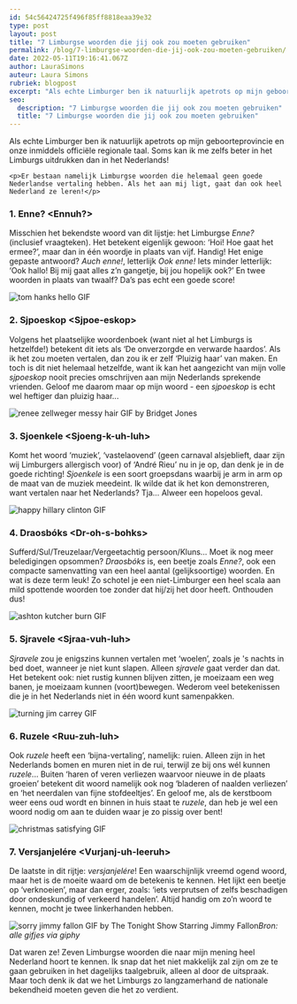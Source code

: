 ```yaml
---
id: 54c56424725f496f85ff8818eaa39e32
type: post
layout: post
title: "7 Limburgse woorden die jij ook zou moeten gebruiken"
permalink: /blog/7-limburgse-woorden-die-jij-ook-zou-moeten-gebruiken/
date: 2022-05-11T19:16:41.067Z
author: LauraSimons
auteur: Laura Simons
rubriek: blogpost
excerpt: "Als echte Limburger ben ik natuurlijk apetrots op mijn geboorteprovincie en onze inmiddels officiële regionale taal. Soms kan ik me zelfs beter in het Limburgs uitdrukken dan in het Nederlands!  "
seo:
  description: "7 Limburgse woorden die jij ook zou moeten gebruiken"
  title: "7 Limburgse woorden die jij ook zou moeten gebruiken"
---
```

Als echte Limburger ben ik natuurlijk apetrots op mijn geboorteprovincie en onze inmiddels officiële regionale taal. Soms kan ik me zelfs beter in het Limburgs uitdrukken dan in het Nederlands!  

    <p>Er bestaan namelijk Limburgse woorden die helemaal geen goede Nederlandse vertaling hebben. Als het aan mij ligt, gaat dan ook heel Nederland ze leren!</p>
<h3>1. Enne? &lt;Ennuh?&gt;</h3>
<p>Misschien het bekendste woord van dit lijstje: het Limburgse <em>Enne?</em> (inclusief vraagteken). Het betekent eigenlijk gewoon: ‘Hoi! Hoe gaat het ermee?’, maar dan in één woordje in plaats van vijf. Handig! Het enige gepaste antwoord? <em>Auch enne!</em>, letterlijk <em>Ook enne!</em> Iets minder letterlijk: ‘Ook hallo! Bij mij gaat alles z’n gangetje, bij jou hopelijk ook?’ En twee woorden in plaats van twaalf? Da’s pas echt een goede score!</p>
<p><img alt="tom hanks hello GIF" src="https://media2.giphy.com/media/xT9IgG50Fb7Mi0prBC/giphy.gif?cid=790b76115d36da005744337163f6f350&amp;rid=giphy.gif"></p>
<h3>2. Sjpoeskop &lt;Sjpoe-eskop&gt;</h3>
<p>Volgens het plaatselijke woordenboek (want niet al het Limburgs is hetzelfde!) betekent dit iets als ‘De onverzorgde en verwarde haardos’. Als ik het zou moeten vertalen, dan zou ik er zelf ‘Pluizig haar’ van maken. En toch is dit niet helemaal hetzelfde, want ik kan het aangezicht van mijn volle <em>sjpoeskop</em> nooit precies omschrijven aan mijn Nederlands sprekende vrienden. Geloof me daarom maar op mijn woord - een <em>sjpoeskop</em> is echt wel heftiger dan pluizig haar...</p>
<p><img alt="renee zellweger messy hair GIF by Bridget Jones" src="https://media0.giphy.com/media/l3vRgJwN3Ty0hMXiE/giphy.gif?cid=790b76115d36c87b54764c576b054111&amp;rid=giphy.gif"></p>
<h3>3. Sjoenkele &lt;Sjoeng-k-uh-luh&gt;</h3>
<p>Komt het woord ‘muziek’, ‘vastelaovend’ (geen carnaval alsjeblieft, daar zijn wij Limburgers allergisch voor) of ‘André Rieu’ nu in je op, dan denk je in de goede richting! <em>Sjoenkele</em> is een soort groepsdans waarbij je arm in arm op de maat van de muziek meedeint. Ik wilde dat ik het kon demonstreren, want vertalen naar het Nederlands? Tja… Alweer een hopeloos geval.</p>
<p><img alt="happy hillary clinton GIF" src="https://media2.giphy.com/media/2lxG3ySjtbpBe/giphy.gif?cid=790b76115d36c97334625a2e67cc7532&amp;rid=giphy.gif"></p>
<h3>4. Draosbóks &lt;Dr-oh-s-bohks&gt;</h3>
<p>Sufferd/Sul/Treuzelaar/Vergeetachtig persoon/Kluns… Moet ik nog meer beledigingen opsommen? <em>Draosbóks </em>is, een beetje zoals <em>Enne?</em>, ook een compacte samenvatting van een heel aantal (gelijksoortige) woorden. En wat is deze term leuk! Zo schotel je een niet-Limburger een heel scala aan mild spottende woorden toe zonder dat hij/zij het door heeft. Onthouden dus! </p>
<p><img alt="ashton kutcher burn GIF" src="https://media0.giphy.com/media/pQmWjYrz39YAg/giphy.gif?cid=790b76115d36dae36779416e4166d028&amp;rid=giphy.gif"></p>
<h3>5. Sjravele &lt;Sjraa-vuh-luh&gt;</h3>
<p><em>Sjravele</em> zou je enigszins kunnen vertalen met ‘woelen’, zoals je 's nachts in bed doet, wanneer je niet kunt slapen. Alleen <em>sjravele</em> gaat verder dan dat. Het betekent ook: niet rustig kunnen blijven zitten, je moeizaam een weg banen, je moeizaam kunnen (voort)bewegen. Wederom veel betekenissen die je in het Nederlands niet in één woord kunt samenpakken. </p>
<p><img alt="turning jim carrey GIF" src="https://media2.giphy.com/media/shXQ9mE4XYSwo/giphy.gif?cid=790b76115d36db426a2f4b676f2bd02d&amp;rid=giphy.gif"></p>
<h3>6. Ruzele &lt;Ruu-zuh-luh&gt;</h3>
<p>Ook <em>ruzele</em> heeft een ‘bijna-vertaling’, namelijk: ruien. Alleen zijn in het Nederlands bomen en muren niet in de rui, terwijl ze bij ons wél kunnen <em>ruzele</em>... Buiten ‘haren of veren verliezen waarvoor nieuwe in de plaats groeien’ betekent dit woord namelijk ook nog ‘bladeren of naalden verliezen’ en ‘het neerdalen van fijne stofdeeltjes’. En geloof me, als de kerstboom weer eens oud wordt en binnen in huis staat te <em>ruzele</em>, dan heb je wel een woord nodig om aan te duiden waar je zo pissig over bent!</p>
<p><img alt="christmas satisfying GIF" src="https://media2.giphy.com/media/wywppppfztzu8/giphy.gif?cid=790b76115d36db6c4f74634149b37bbd&amp;rid=giphy.gif"></p>
<h3>7. Versjanjelére &lt;Vurjanj-uh-leeruh&gt;</h3>
<p>De laatste in dit rijtje: <em>versjanjelére</em>! Een waarschijnlijk vreemd ogend woord, maar het is de moeite waard om de betekenis te kennen. Het lijkt een beetje op ‘verknoeien’, maar dan erger, zoals: ‘iets verprutsen of zelfs beschadigen door ondeskundig of verkeerd handelen’. Altijd handig om zo’n woord te kennen, mocht je twee linkerhanden hebben. </p>
<p><img alt="sorry jimmy fallon GIF by The Tonight Show Starring Jimmy Fallon" src="https://media2.giphy.com/media/l3fQlKw0TcyXuqkqQ/giphy.gif?cid=790b76115d36dbe05335562f6795b139&amp;rid=giphy.gif"><em>Bron: alle gifjes via giphy</em></p>
<p>Dat waren ze! Zeven Limburgse woorden die naar mijn mening heel Nederland hoort te kennen. Ik snap dat het niet makkelijk zal zijn om ze te gaan gebruiken in het dagelijks taalgebruik, alleen al door de uitspraak. Maar toch denk ik dat we het Limburgs zo langzamerhand de nationale bekendheid moeten geven die het zo verdient.</p>  

